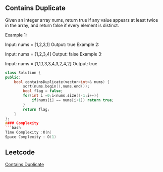 ##  Contains Duplicate
Given an integer array nums, return true if any value appears at least twice in the array, and return false if every element is distinct.


 

Example 1:

Input: nums = [1,2,3,1]
Output: true
Example 2:

Input: nums = [1,2,3,4]
Output: false
Example 3:

Input: nums = [1,1,1,3,3,4,3,2,4,2]
Output: true
 
```c++
class Solution {
public:
    bool containsDuplicate(vector<int>& nums) {
        sort(nums.begin(),nums.end());
        bool flag = false;
        for(int i =0;i<nums.size()-1;i++){
            if(nums[i] == nums[i+1]) return true;
        }
        return flag;
    }
};
#### Complexity
```bash
Time Complexity :O(n)
Space Complexity : O(1)
```
## Leetcode
[ Contains Duplicate](https://leetcode.com/problems/contains-duplicate/)
